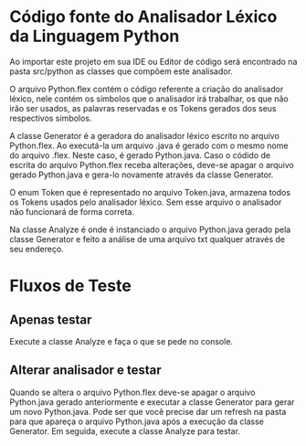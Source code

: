 # Código fonte do Analisador Léxico da Linguagem Python
Ao importar este projeto em sua IDE ou Editor de código será encontrado na pasta src/python as classes que compõem este analisador.

O arquivo Python.flex contém o código referente a criação do analisador léxico, nele contém os símbolos que o analisador irá trabalhar, os que não irão ser usados, as palavras reservadas e os Tokens gerados dos seus respectivos símbolos.

A classe Generator é a geradora do analisador léxico escrito no arquivo Python.flex. Ao executá-la um arquivo .java é gerado com o mesmo nome do arquivo .flex. Neste caso, é gerado Python.java. Caso o códido de escrita do arquivo Python.flex receba alterações, deve-se apagar o arquivo gerado Python.java e gera-lo novamente através da classe Generator.

O enum Token que é representado no arquivo Token.java, armazena todos os Tokens usados pelo analisador léxico. Sem esse arquivo o analisador não funcionará de forma correta.

Na classe Analyze é onde é instanciado o arquivo Python.java gerado pela classe Generator e feito a análise de uma arquivo txt qualquer através de seu endereço.

# Fluxos de Teste
## Apenas testar
Execute a classe Analyze e faça o que se pede no console.

## Alterar analisador e testar
Quando se altera o arquivo Python.flex deve-se apagar o arquivo Python.java gerado anteriormente e executar a classe Generator para gerar um novo Python.java. Pode ser que você precise dar um refresh na pasta para que apareça o arquivo Python.java após a execução da classe Generator. Em seguida, execute a classe Analyze para testar.
